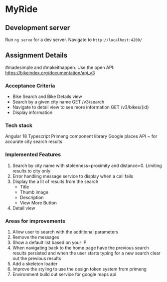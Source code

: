 # MyRide


## Development server

Run `ng serve` for a dev server. 
Navigate to `http://localhost:4200/`

## Assignment Details
#madesimple and #makeithappen.
Use the open API: https://bikeindex.org/documentation/api_v3

### Acceptance Criteria
- Bike Search and Bike Details view
- Search by a given city name GET /v3/search
- Navigate to detail view to see more information GET /v3/bikes/{id}
- Display information 

### Tech stack 
Angular 18 
Typescript 
Primeng component library 
Google places API ~ for accurate city search results 

### Implemented Features
1.  Search by city name with stolenness=proximity and distance=0. Limiting results to city only
2. Error handling message service to display when a call fails
3. Display the a lit of results from the search
    - Title 
    - Thumb image 
    - Description
    - View More Button
4. Detail view


### Areas for improvements
1. Allow user to search with the additional parameters
2. Remove the messages
3. Show a default list based on your IP
4. When navigating back to the home page have the previous search results persisted and when the user starts typing for a new search clear out the previous results 
5. Add a skeleton loader 
6. Improve the styling to use the design token system from primeng
7. Environment build out service for google maps api
